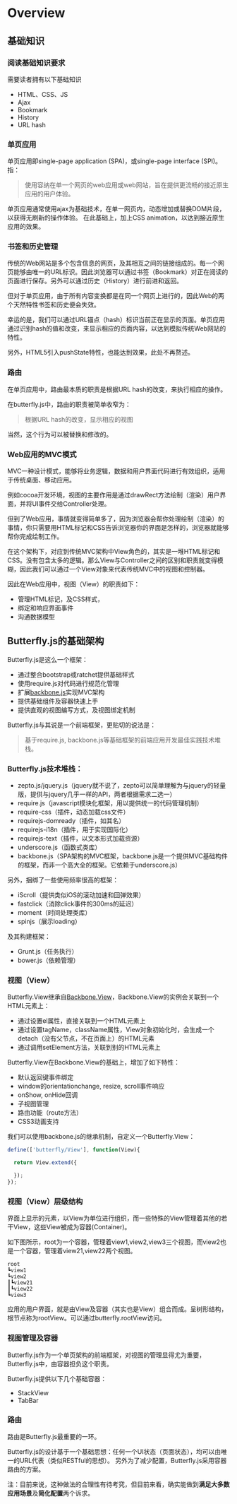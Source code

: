 # Overview

## 基础知识

### 阅读基础知识要求
需要读者拥有以下基础知识
* HTML、CSS、JS
* Ajax
* Bookmark
* History
* URL hash

### 单页应用
单页应用即single-page application (SPA)，或single-page interface (SPI)。指：

>使用容纳在单一个网页的web应用或web网站，旨在提供更流畅的接近原生应用的用户体验。

单页应用通常使用ajax为基础技术，在单一网页内，动态增加或替换DOM片段，以获得无刷新的操作体验。
在此基础上，加上CSS animation，以达到接近原生应用的效果。

### 书签和历史管理
传统的Web网站是多个包含信息的网页，及其相互之间的链接组成的。每一个网页能够由唯一的URL标识。因此浏览器可以通过书签（Bookmark）对正在阅读的页面进行保存。另外可以通过历史（History）进行前进和返回。

但对于单页应用，由于所有内容变换都是在同一个网页上进行的，因此Web的两个天然特性书签和历史便会失效。

幸运的是，我们可以通过URL锚点（hash）标识当前正在显示的页面。单页应用通过识别hash的值和改变，来显示相应的页面内容，以达到模拟传统Web网站的特性。

另外，HTML5引入pushState特性，也能达到效果，此处不再赘述。

### 路由
在单页应用中，路由最本质的职责是根据URL hash的改变，来执行相应的操作。

在butterfly.js中，路由的职责被简单收窄为：
>根据URL hash的改变，显示相应的视图

当然，这个行为可以被替换和修改的。

### Web应用的MVC模式
MVC一种设计模式，能够将业务逻辑，数据和用户界面代码进行有效组织，适用于传统桌面、移动应用。

例如cocoa开发环境，视图的主要作用是通过drawRect方法绘制（渲染）用户界面，并将UI事件交给Controller处理。

但到了Web应用，事情就变得简单多了，因为浏览器会帮你处理绘制（渲染）的事情，你只需要用HTML标记和CSS告诉浏览器你的界面是怎样的，浏览器就能够帮你完成绘制工作。

在这个架构下，对应到传统MVC架构中View角色的，其实是一堆HTML标记和CSS。没有包含太多的逻辑。那么View与Controller之间的区别和职责就变得模糊，因此我们可以通过一个View对象来代表传统MVC中的视图和控制器。

因此在Web应用中，视图（View）的职责如下：
* 管理HTML标记，及CSS样式，
* 绑定和响应界面事件
* 沟通数据模型


## Butterfly.js的基础架构

Butterfly.js是这么一个框架：
* 通过整合bootstrap或ratchet提供基础样式
* 使用require.js对代码进行规范化管理
* 扩展[backbone.js](http://backbonejs.org)实现MVC架构
* 提供基础组件及容器快速上手
* 提供直观的视图编写方式，及视图绑定机制

Butterfly.js与其说是一个前端框架，更贴切的说法是：
>基于require.js, backbone.js等基础框架的前端应用开发最佳实践技术堆栈。

### Butterfly.js技术堆栈：
* zepto.js/jquery.js（jquery就不说了，zepto可以简单理解为与jquery的轻量版，提供与jquery几乎一样的API，两者根据需求二选一）
* require.js（javascript模块化框架，用以提供统一的代码管理机制）
* require-css（插件，动态加载css文件）
* requirejs-domready（插件，如其名）
* requirejs-i18n（插件，用于实现国际化）
* requirejs-text（插件，以文本形式加载资源）
* underscore.js（函数式类库）
* backbone.js（SPA架构的MVC框架，backbone.js是一个提供MVC基础构件的框架，而非一个高大全的框架。它依赖于underscore.js）

另外，捆绑了一些使用频率很高的框架：
* iScroll（提供类似iOS的滚动加速和回弹效果）
* fastclick（消除click事件的300ms的延迟）
* moment（时间处理类库）
* spinjs（展示loading）

及其构建框架：
* Grunt.js（任务执行）
* bower.js（依赖管理）

### 视图（View）

Butterfly.View继承自[Backbone.View](http://backbonejs.org/#View)，Backbone.View的实例会关联到一个HTML元素上：
* 通过设置el属性，直接关联到一个HTML元素上
* 通过设置tagName，className属性，View对象初始化时，会生成一个detach（没有父节点，不在页面上）的HTML元素
* 通过调用setElement方法，关联到别的HTML元素上

Butterfly.View在Backbone.View的基础上，增加了如下特性：
* 默认返回键事件绑定
* window的orientationchange, resize, scroll事件响应
* onShow, onHide回调
* 子视图管理
* 路由功能（route方法）
* CSS3动画支持

我们可以使用backbone.js的继承机制，自定义一个Butterfly.View：
```js
define(['butterfly/View'], function(View){

  return View.extend({

  });
});
```

### 视图（View）层级结构
界面上显示的元素，以View为单位进行组织，而一些特殊的View管理着其他的若干View，这些View被成为容器(Container)。

如下图所示，root为一个容器，管理着view1,view2,view3三个视图，而view2也是一个容器，管理着view21,view22两个视图。
```
root
┗view1
┗view2
┃┗view21
┃┗view22
┗view3
```
应用的用户界面，就是由View及容器（其实也是View）组合而成。呈树形结构，根节点称为rootView。可以通过butterfly.rootView访问。

### 视图管理及容器
Butterfly.js作为一个单页架构的前端框架，对视图的管理显得尤为重要，Butterfly.js中，由容器担负这个职责。

Butterfly.js提供以下几个基础容器：
* StackView
* TabBar

### 路由

路由是Butterfly.js最重要的一环。

Butterfly.js的设计基于一个基础思想：任何一个UI状态（页面状态），均可以由唯一的URL代表（类似RESTful的思想）。
另外为了减少配置，Butterfly.js采用容器路由的方案。

注：目前来说，这种做法的合理性有待考究，但目前来看，确实能做到**满足大多数应用场景**及**简化配置**两个诉求。
